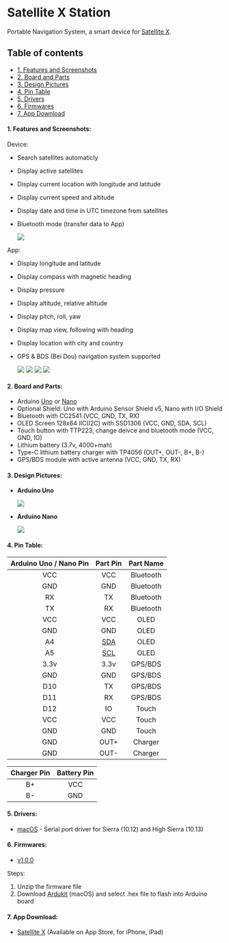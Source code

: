 # Satellite X Station
Portable Navigation System, a smart device for [Satellite X](https://apps.apple.com/app/id1520253302).

  
  

## Table of contents
- [1. Features and Screenshots](#1-features-and-screenshots)
- [2. Board and Parts](#2-board-and-parts)
- [3. Design Pictures](#3-design-pictures)
- [4. Pin Table](#4-pin-table)
- [5. Drivers](#5-drivers)
- [6. Firmwares](#6-firmwares)
- [7. App Download](#7-app-download)
  


#### **1. Features and Screenshots:**

Device:
- Search satellites automaticly
- Display active satellites
- Display current location with longitude and latitude
- Display current speed and altitude
- Display date and time in UTC timezone from  satellites
- Bluetooth mode (transfer data to App)

    ![](/images/v1.0.0_OLED.png)
  

App:
- Display longitude and latitude
- Display compass with magnetic heading
- Display pressure
- Display altitude, relative altitude
- Display pitch, roll, yaw
- Display map view, following with heading
- Display location with city and country
- GPS & BDS (Bei Dou) navigation system supported

    ![](/images/v1.x_App_1.png)
    ![](/images/v1.x_App_2.png)
    ![](/images/v1.x_App_3.png)
    ![](/images/v1.x_App_4.png)


#### **2. Board and Parts:**

- Arduino [Uno](https://store.arduino.cc/usa/arduino-uno-rev3) or [Nano](https://store.arduino.cc/usa/arduino-nano)
- Optional Shield: Uno with Arduino Sensor Shield v5, Nano with I/O Shield
- Bluetooth with CC2541 (VCC, GND, TX, RX)
- OLED Screen 128x64 IIC(I2C) with SSD1306 (VCC, GND, SDA, SCL)
- Touch button with TTP223, change deivce and bluetooth mode (VCC, GND, IO)
- Lithium battery (3.7v, 4000+mah)
- Type-C lithium battery charger with TP4056 (OUT+, OUT-, B+, B-)
- GPS/BDS module with active antenna (VCC, GND, TX, RX)
  


#### **3. Design Pictures:**

- **Arduino Uno**

    ![](/images/v1.0.0_Uno.png)

- **Arduino Nano**

    ![](/images/v1.0.0_Nano.png)
  


#### **4. Pin Table:**

Arduino Uno / Nano Pin | Part Pin | Part Name |
:-: | :-: | :-: |
VCC | VCC | Bluetooth |
GND | GND | Bluetooth |
RX | TX | Bluetooth |
TX | RX | Bluetooth |
VCC | VCC | OLED |
GND | GND | OLED |
A4 | [SDA](https://www.arduino.cc/en/Reference/Wire) | OLED |
A5 | [SCL](https://www.arduino.cc/en/Reference/Wire) | OLED |
3.3v | 3.3v | GPS/BDS |
GND | GND | GPS/BDS |
D10 | TX | GPS/BDS |
D11 | RX | GPS/BDS |
D12 | IO | Touch |
VCC | VCC | Touch |
GND | GND | Touch |
GND | OUT+ | Charger |
GND | OUT- | Charger |

Charger Pin | Battery Pin |
:-: | :-: |
B+ | VCC |
B- | GND |


#### **5. Drivers:**

- [macOS](https://github.com/woointeractive/Arduino/blob/master/drivers/CH34x_Install_V1.5.pkg) - Serial port driver for Sierra (10.12) and High Sierra (10.13)
  

#### **6. Firmwares:**

- [v1.0.0](/firmwares/SatelliteXStatio_v1.0.0.hex.zip)


Steps:
1. Unzip the firmware file
2. Download [Ardukit](https://apps.apple.com/app/ardukit/id1518175697) (macOS) and select .hex file to flash into Arduino board

#### **7. App Download:**

- [Satellite X](https://apps.apple.com/app/id1520253302) (Available on App Store, for iPhone, iPad)
